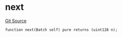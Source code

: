 # next
[Git Source](https://github.com/lidofinance/community-staking-module/blob/ef5c94eed5211bf6c350512cf569895da670f26c/src/lib/QueueLib.sol)


```solidity
function next(Batch self) pure returns (uint128 n);
```

